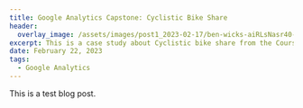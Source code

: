 ```yaml
---
title: Google Analytics Capstone: Cyclistic Bike Share
header:
  overlay_image: /assets/images/post1_2023-02-17/ben-wicks-aiRLsNasr40-unsplash.jpg
excerpt: This is a case study about Cyclistic bike share from the Coursera Google Analytics Capstone course. I had a lot of fun diving into this messy dataset. There's a very good reason why this project is so popular for data analyst portfolios! The tools I used for this project were R and Tableau. Check out the R Script to follow along or head to my Tableau visualizations to see the end result!
date: February 22, 2023
tags:
  - Google Analytics
---
```


This is a test blog post.
